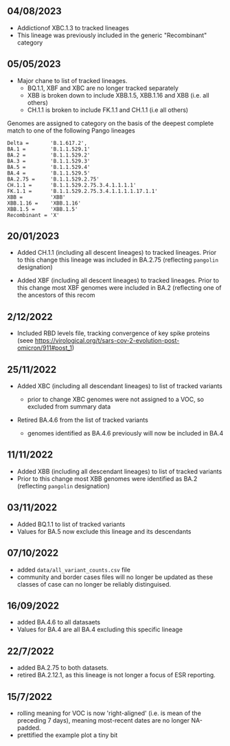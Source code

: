 ## 04/08/2023

* Addictionof XBC.1.3 to tracked lineages
* This lineage was previously included in the generic "Recombinant" category

## 05/05/2023

* Major chane to list of tracked lineages. 
   - BQ.1.1, XBF and XBC are no longer tracked separately
   - XBB is broken down to include XBB.1.5, XBB.1.16 and XBB (i.e. all others)
   - CH.1.1 is broken to include FK.1.1 and CH.1.1 (i.e all others)
   
Genomes are assigned to  category on the basis of the deepest complete match to one 
of the following Pango lineages


```
Delta =       'B.1.617.2',
BA.1 =        'B.1.1.529.1'
BA.2 =        'B.1.1.529.2' 
BA.3 =        'B.1.1.529.3' 
BA.5 =        'B.1.1.529.4' 
BA.4 =        'B.1.1.529.5' 
BA.2.75 =     'B.1.1.529.2.75' 
CH.1.1 =      'B.1.1.529.2.75.3.4.1.1.1.1' 
FK.1.1 =      'B.1.1.529.2.75.3.4.1.1.1.1.17.1.1' 
XBB =         'XBB' 
XBB.1.16 =    'XBB.1.16' 
XBB.1.5 =     'XBB.1.5' 
Recombinant = 'X'
```

## 20/01/2023

* Added CH.1.1 (including all descent lineages) to tracked lineages. Prior to this
change this lineage was included in BA.2.75 (reflecting `pangolin` designation)

* Added XBF (including all descent lineages) to tracked lineages. Prior to this
change most XBF genomes were  included in BA.2 (reflecting one of the ancestors of this
recom

## 2/12/2022

* Included RBD levels file, tracking convergence of key spike proteins
(seee https://virological.org/t/sars-cov-2-evolution-post-omicron/911#post_1)


## 25/11/2022

* Added XBC (including all descendant lineages) to list of tracked variants
   - prior to change XBC genomes were not assigned to a VOC, so excluded from summary data

* Retired BA.4.6 from the list of tracked variants
   - genomes identified as BA.4.6 previously will now be included in BA.4

## 11/11/2022

* Added XBB (including all descendant lineages) to list of tracked variants
* Prior to this change most XBB genomes were identified as BA.2 (reflecting `pangolin` designation)

## 03/11/2022

* Added BQ.1.1 to list of tracked variants
* Values for BA.5 now exclude this lineage and its descendants

## 07/10/2022 

* added `data/all_variant_counts.csv` file
* community and border cases files will no longer be updated as these classes of
case can no longer be reliably distinguised.

## 16/09/2022

* added BA.4.6 to all datasaets
* Values for BA.4 are all BA.4 excluding this specific lineage

## 22/7/2022

* added BA.2.75 to both datasets.
* retired BA.2.12.1, as this lineage is not longer a focus of ESR reporting.

## 15/7/2022

* rolling meaning for VOC is now 'right-aligned' (i.e. is  mean of the
preceding 7 days), meaning most-recent dates are no longer NA-padded.
* prettified the example plot a tiny bit
